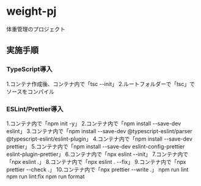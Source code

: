 # weight-pj
体重管理のプロジェクト

## 実施手順
### TypeScript導入
1.コンテナ作成後、コンテナ内で「tsc --init」
2.ルートフォルダーで「tsc」でソースをコンパイル

### ESLint/Prettier導入
1.コンテナ内で「npm init -y」
2.コンテナ内で「npm install --save-dev eslint」
3.コンテナ内で「npm install --save-dev @typescript-eslint/parser @typescript-eslint/eslint-plugin」
4.コンテナ内で「npm install --save-dev prettier」
5.コンテナ内で「npm install --save-dev eslint-config-prettier eslint-plugin-prettier」
6.コンテナ内で「npx eslint --init」
7.コンテナ内で「npx eslint .」
8.コンテナ内で「npx eslint . --fix」
9.コンテナ内で「npx prettier --check .」
10.コンテナ内で「npx prettier --write .」
npm run lint
npm run lint:fix
npm run format